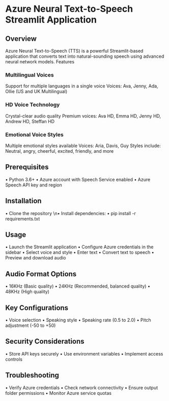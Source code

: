 # Azure Neural Text-to-Speech Streamlit Application

## Overview
Azure Neural Text-to-Speech (TTS) is a powerful Streamlit-based application that converts text into natural-sounding speech using advanced neural network models.
Features

### Multilingual Voices

Support for multiple languages in a single voice
Voices: Ava, Jenny, Ada, Ollie (US and UK Multilingual)


### HD Voice Technology

Crystal-clear audio quality
Premium voices: Ava HD, Emma HD, Jenny HD, Andrew HD, Steffan HD


### Emotional Voice Styles

Multiple emotional styles available
Voices: Aria, Davis, Guy
Styles include: Neutral, angry, cheerful, excited, friendly, and more



## Prerequisites

• Python 3.6+
• Azure account with Speech Service enabled
• Azure Speech API key and region

## Installation

• Clone the repository
\n• Install dependencies:
• pip install -r requirements.txt


## Usage

• Launch the Streamlit application 
• Configure Azure credentials in the sidebar 
• Select voice and style 
• Enter text 
• Convert text to speech 
• Preview and download audio 

## Audio Format Options

• 16KHz (Basic quality)
• 24KHz (Recommended, balanced quality)
• 48KHz (High quality)

## Key Configurations

• Voice selection
• Speaking style
• Speaking rate (0.5 to 2.0)
• Pitch adjustment (-50 to +50)

## Security Considerations

• Store API keys securely
• Use environment variables
• Implement access controls

## Troubleshooting

• Verify Azure credentials
• Check network connectivity
• Ensure output folder permissions
• Monitor Azure service quotas
